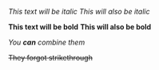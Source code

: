 *This text will be italic*
_This will also be italic_

**This text will be bold**
__This will also be bold__

_You **can** combine them_ 

~~They forgot strikethrough~~
